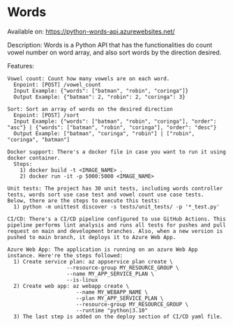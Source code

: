 # Words

Available on: https://python-words-api.azurewebsites.net/

Description:
Words is a Python API that has the functionalities do count vowel number on word array, and also sort words by the direction desired.

Features:

    Vowel count: Count how many vowels are on each word.
      Enpoint: [POST] /vowel_count
      Input Example: {"words": ["batman", "robin", "coringa"]}
      Output Example: {"batman": 2, "robin": 2, "coringa": 3}

    Sort: Sort an array of words on the desired direction
      Enpoint: [POST] /sort
      Input Example: {"words": ["batman", "robin", "coringa"], "order": "asc"} | {"words": ["batman", "robin", "coringa"], "order": "desc"}
      Output Example: ["batman", "coringa", "robin"] | ["robin", "coringa", "batman"]
      
    Docker support: There's a docker file in case you want to run it using docker container. 
      Steps:
        1) docker build -t <IMAGE_NAME> .
        2) docker run -it -p 5000:5000 <IMAGE_NAME>

    Unit tests: The project has 30 unit tests, including words controller tests, words sort use case test and vowel count use case tests.
    Below, there are the steps to execute this tests:
      1) python -m unittest discover -s tests/unit_tests/ -p '*_test.py'

    CI/CD: There's a CI/CD pipeline configured to use GitHub Actions. This pipeline performs lint analysis and runs all tests for pushes and pull
    request on main and development branches. Also, when a new version is pushed to main branch, it deploys it to Azure Web App.

    Azure Web App: The application is running on an azure Web App instance. Here're the steps followed:
      1) Create service plan: az appservice plan create \
                       --resource-group MY_RESOURCE_GROUP \
                       --name MY_APP_SERVICE_PLAN \
                       --is-linux
      2) Create web app: az webapp create \
                          --name MY_WEBAPP_NAME \
                          --plan MY_APP_SERVICE_PLAN \
                          --resource-group MY_RESOURCE_GROUP \
                          --runtime "python|3.10"
      3) The last step is added on the deploy section of CI/CD yaml file.
